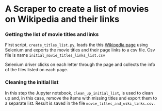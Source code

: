 # A Scraper to create a list of movies on Wikipedia and their links
### Getting the list of movie titles and links
First script, ``create_titles_list.py``, loads the this [Wikipedia page](https://en.wikipedia.org/wiki/List_of_films) using Selenium and exports the movie titles and their page links to a csv file. Csv file is name ``initial_movie_titles_links_list.csv``

Selenium driver clicks on each letter through the page and collects the info of the files listed on each page.

### Cleaning the initial list
In this step the Jupyter notebook, ``clean_up_initial_list``, is used to clean up and, in this case, remove the items with missing titles and export them to a separate list.
Result is saved in the file ``movie_titles_and_wiki_links.csv``.
